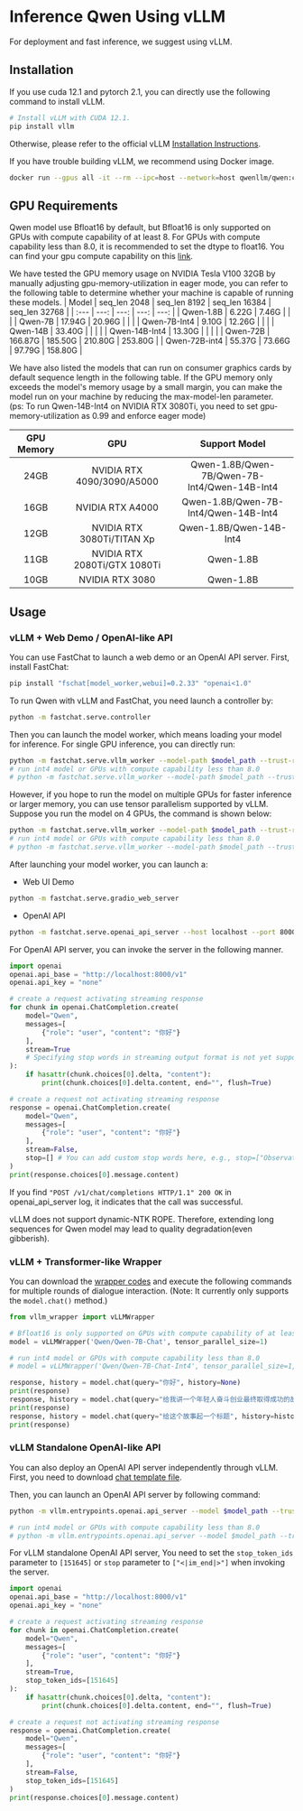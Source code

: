 # Inference Qwen Using vLLM

For deployment and fast inference, we suggest using vLLM. 

## Installation

If you use cuda 12.1 and pytorch 2.1, you can directly use the following command to install vLLM.
```bash
# Install vLLM with CUDA 12.1.
pip install vllm
```
Otherwise, please refer to the official vLLM [Installation Instructions](https://docs.vllm.ai/en/latest/getting_started/installation.html).

If you have trouble building vLLM, we recommend using Docker image.

```bash
docker run --gpus all -it --rm --ipc=host --network=host qwenllm/qwen:cu121 bash
```

## GPU Requirements

Qwen model use Bfloat16 by default, but Bfloat16 is only supported on GPUs with compute capability of at least 8. For GPUs with compute capability less than 8.0, it is recommended to set the dtype to float16. You can find your gpu compute capability on this [link](https://developer.nvidia.com/cuda-gpus).

We have tested the GPU memory usage on NVIDIA Tesla V100 32GB by manually adjusting gpu-memory-utilization in eager mode, you can refer to the following table to determine whether your machine is capable of running these models.
| Model | seq_len 2048 | seq_len 8192 | seq_len 16384 | seq_len 32768 |
| :--- | ---: | ---: | ---: | ---: |
| Qwen-1.8B | 6.22G | 7.46G |  |  |
| Qwen-7B | 17.94G | 20.96G |  |  |
| Qwen-7B-Int4 | 9.10G | 12.26G |  |  |
| Qwen-14B | 33.40G |  |  |  |
| Qwen-14B-Int4 | 13.30G |  |  |  |
| Qwen-72B | 166.87G | 185.50G | 210.80G | 253.80G |
| Qwen-72B-int4 | 55.37G | 73.66G | 97.79G | 158.80G |

We have also listed the models that can run on consumer graphics cards by default sequence length in the following table. If the GPU memory only exceeds the model's memory usage by a small margin, you can make the model run on your machine by reducing the max-model-len parameter.</br>
(ps: To run Qwen-14B-Int4 on NVIDIA RTX 3080Ti, you need to set gpu-memory-utilization as 0.99 and enforce eager mode)

| GPU Memory | GPU | Support Model |
| :---: | :---: | :---: |
| 24GB | NVIDIA RTX 4090/3090/A5000 | Qwen-1.8B/Qwen-7B/Qwen-7B-Int4/Qwen-14B-Int4  |
| 16GB | NVIDIA RTX A4000 | Qwen-1.8B/Qwen-7B-Int4/Qwen-14B-Int4 |
| 12GB | NVIDIA RTX 3080Ti/TITAN Xp | Qwen-1.8B/Qwen-14B-Int4 |
| 11GB | NVIDIA RTX 2080Ti/GTX 1080Ti | Qwen-1.8B |
| 10GB | NVIDIA RTX 3080 | Qwen-1.8B |

## Usage

### vLLM + Web Demo / OpenAI-like API

You can use FastChat to launch a web demo or an OpenAI API server. First, install FastChat:

```bash
pip install "fschat[model_worker,webui]=0.2.33" "openai<1.0"
```

To run Qwen with vLLM and FastChat, you need launch a controller by:
```bash
python -m fastchat.serve.controller
```

Then you can launch the model worker, which means loading your model for inference. For single GPU inference, you can directly run:
```bash
python -m fastchat.serve.vllm_worker --model-path $model_path --trust-remote-code --dtype bfloat16
# run int4 model or GPUs with compute capability less than 8.0
# python -m fastchat.serve.vllm_worker --model-path $model_path --trust-remote-code --dtype float16 
```

However, if you hope to run the model on multiple GPUs for faster inference or larger memory, you can use tensor parallelism supported by vLLM. Suppose you run the model on 4 GPUs, the command is shown below:
```bash
python -m fastchat.serve.vllm_worker --model-path $model_path --trust-remote-code --tensor-parallel-size 4 --dtype bfloat16
# run int4 model or GPUs with compute capability less than 8.0
# python -m fastchat.serve.vllm_worker --model-path $model_path --trust-remote-code --tensor-parallel-size 4 --dtype float16 
```

After launching your model worker, you can launch a:

* Web UI Demo
```bash
python -m fastchat.serve.gradio_web_server
```

* OpenAI API
```bash
python -m fastchat.serve.openai_api_server --host localhost --port 8000
```

For OpenAI API server, you can invoke the server in the following manner.

```python
import openai
openai.api_base = "http://localhost:8000/v1"
openai.api_key = "none"

# create a request activating streaming response
for chunk in openai.ChatCompletion.create(
    model="Qwen",
    messages=[
        {"role": "user", "content": "你好"}
    ],
    stream=True 
    # Specifying stop words in streaming output format is not yet supported and is under development.
):
    if hasattr(chunk.choices[0].delta, "content"):
        print(chunk.choices[0].delta.content, end="", flush=True)

# create a request not activating streaming response
response = openai.ChatCompletion.create(
    model="Qwen",
    messages=[
        {"role": "user", "content": "你好"}
    ],
    stream=False,
    stop=[] # You can add custom stop words here, e.g., stop=["Observation:"] for ReAct prompting.
)
print(response.choices[0].message.content)
```

If you find `"POST /v1/chat/completions HTTP/1.1" 200 OK` in openai_api_server log, it indicates that the call was successful. 

vLLM does not support dynamic-NTK ROPE. Therefore, extending long sequences for Qwen model may lead to quality degradation(even gibberish).

### vLLM + Transformer-like Wrapper

You can download the [wrapper codes](vllm_wrapper.py) and execute the following commands for multiple rounds of dialogue interaction. (Note: It currently only supports the ``model.chat()`` method.)

```python
from vllm_wrapper import vLLMWrapper

# Bfloat16 is only supported on GPUs with compute capability of at least 8.0, 
model = vLLMWrapper('Qwen/Qwen-7B-Chat', tensor_parallel_size=1)

# run int4 model or GPUs with compute capability less than 8.0
# model = vLLMWrapper('Qwen/Qwen-7B-Chat-Int4', tensor_parallel_size=1, dtype="float16")

response, history = model.chat(query="你好", history=None)
print(response)
response, history = model.chat(query="给我讲一个年轻人奋斗创业最终取得成功的故事。", history=history)
print(response)
response, history = model.chat(query="给这个故事起一个标题", history=history)
print(response)
```
### vLLM Standalone OpenAI-like API

You can also deploy an OpenAI API server independently through vLLM. First, you need to download [chat template file](template_chatml.jinja).

Then, you can launch an OpenAI API server by following command:

```bash
python -m vllm.entrypoints.openai.api_server --model $model_path --trust-remote-code --chat-template template_chatml.jinja

# run int4 model or GPUs with compute capability less than 8.0
# python -m vllm.entrypoints.openai.api_server --model $model_path --trust-remote-code --dtype float16 --chat-template template_chatml.jinja
```

For vLLM standalone OpenAI API server, You need to set the `stop_token_ids` parameter to `[151645]` or `stop` parameter to `["<|im_end|>"]` when invoking the server.

```python
import openai
openai.api_base = "http://localhost:8000/v1"
openai.api_key = "none"

# create a request activating streaming response
for chunk in openai.ChatCompletion.create(
    model="Qwen",
    messages=[
        {"role": "user", "content": "你好"}
    ],
    stream=True, 
    stop_token_ids=[151645]
):
    if hasattr(chunk.choices[0].delta, "content"):
        print(chunk.choices[0].delta.content, end="", flush=True)

# create a request not activating streaming response
response = openai.ChatCompletion.create(
    model="Qwen",
    messages=[
        {"role": "user", "content": "你好"}
    ],
    stream=False,
    stop_token_ids=[151645]
)
print(response.choices[0].message.content)
```